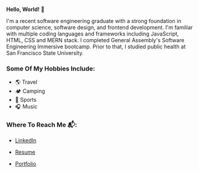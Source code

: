 
**Hello, World!** 👋

I'm a recent software engineering graduate with a strong foundation in computer science, software design, and frontend development. I'm familiar with multiple coding languages and frameworks including JavaScript, HTML, CSS and MERN stack. I completed General Assembly's Software Engineering Immersive bootcamp. Prior to that, I studied public health at San Francisco State University.

### Some Of My Hobbies Include: 

- 🌎 Travel
- 🏕 Camping
- 🏀 Sports
- 🎧 Music






### Where To Reach Me 📬: 

- [LinkedIn](https://www.linkedin.com/in/alexandra-vera)

- [Resume](https://docs.google.com/document/d/1Y_bNofXYKSb7Tcc3aNAbkIW56l57dfHA/edit)

- [Portfolio](https://alexvera1.github.io/personal-portfolio)


<!---
alexvera1/alexvera1 is a ✨ special ✨ repository because its `README.md` (this file) appears on your GitHub profile.
You can click the Preview link to take a look at your changes.
--->
